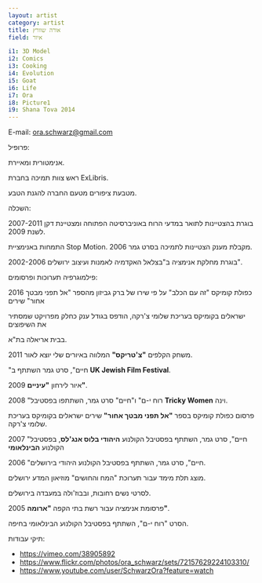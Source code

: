```yaml
---
layout: artist
category: artist
title: אורה שוורץ
field: איור

i1: 3D Model
i2: Comics
i3: Cooking
i4: Evolution
i5: Goat
i6: Life
i7: Ora
i8: Picture1
i9: Shana Tova 2014
---
```


E-mail: <ora.schwarz@gmail.com>

פרופיל:

אנימטורית ומאיירת.

ראש צוות תמיכה בחברת ExLibris.

מטבעת ציפורים מטעם החברה להגנת הטבע.

השכלה:

2007-2011 בוגרת בהצטיינות לתואר במדעי הרוח באוניברסיטה הפתוחה ומצטיינת דקן לשנת 2009.

התמחות באנימציית Stop Motion. 2006 מקבלת מענק הצטיינות לתמיכה בסרט גמר.

2002-2006 בוגרת מחלקת אנימציה ב"בצלאל האקדמיה לאמנות ועיצוב ירושלים".

פילמוגרפיה תערוכות ופרסומים:

2016 כפולת קומיקס "זה עם הכלב" על פי שירו של ברק גביזון מהספר "אל תפני מבטך אחור" שירים

ישראלים בקומיקס בעריכת שלומי צ'רקה, הודפס בגודל ענק כחלק מפרויקט שמסתיר את השיפוצים

בבית אריאלה בת"א.

2011 משחק הקלפים **"צ'טריקס"** המלווה באיורים שלי יוצא לאור.

"חיים", סרט גמר השתתף ב **UK Jewish Film Festival**.

2009 איור לירחון **"עיניים"**.

2008 "רוח י-ם" ו"חיים" סרט גמר, השתתפו בפסטיבל **Tricky Women** וינה.

פרסום כפולת קומיקס בספר **"אל תפני מבטך אחור"** שירים ישראלים בקומיקס בעריכת שלומי צ'רקה.

2007 "חיים", סרט גמר, השתתף בפסטיבל הקולנוע **היהודי בלוס אנג'לס**, בפסטיבל הקולנוע **הבינלאומי**

2006 "חיים", סרט גמר, השתתף בפסטיבל הקולנוע היהודי בירושלים.

מוצג תלת מימד עבור תערוכת "המח והחושים" מוזיאון המדע ירושלים.

לסרטי נשים רחובות, ובבוז'ולה במעבדה בירושלים.

2005 פרסומת אנימציה עבור רשת בתי הקפה **"ארומה"**.

הסרט "רוח י-ם", השתתף בפסטיבל הקולנוע הבינלאומי בחיפה.

תיקי עבודות:

* <https://vimeo.com/38905892>
* <https://www.flickr.com/photos/ora_schwarz/sets/72157629224103310/>
* <https://www.youtube.com/user/SchwarzOra?feature=watch>
